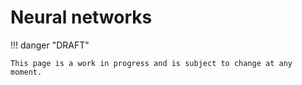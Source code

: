 # Neural networks

!!! danger "DRAFT"

    This page is a work in progress and is subject to change at any moment.
